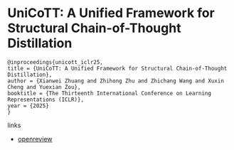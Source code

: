 # UniCoTT: A Unified Framework for Structural Chain-of-Thought Distillation

```
@inproceedings{unicott_iclr25,
title = {UniCoTT: A Unified Framework for Structural Chain-of-Thought Distillation},
author = {Xianwei Zhuang and Zhihong Zhu and Zhichang Wang and Xuxin Cheng and Yuexian Zou},
booktitle = {The Thirteenth International Conference on Learning Representations (ICLR)},
year = {2025}
}
```

links
- [openreview](https://openreview.net/forum?id=3baOKeI2EU)
